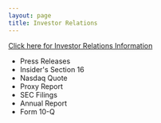 ```yaml
---
layout: page
title: Investor Relations
---
```


[Click here for Investor Relations Information](http://patriottrans.com/investor-relations.html)

* Press Releases
* Insider's Section 16
* Nasdaq Quote
* Proxy Report
* SEC Filings
* Annual Report
* Form 10-Q

